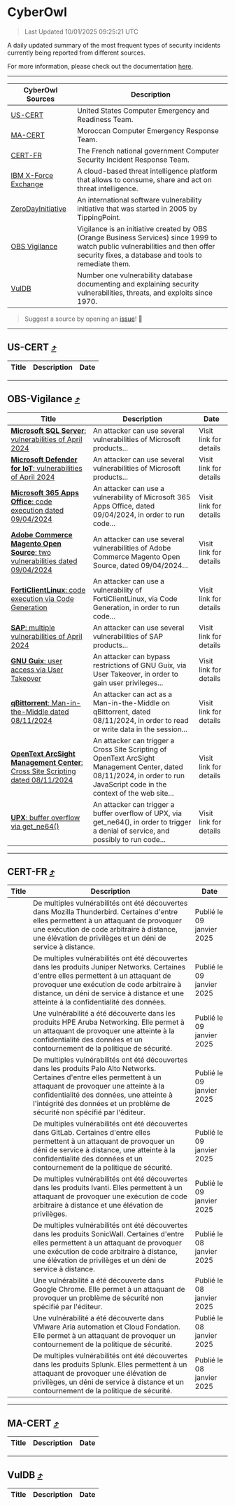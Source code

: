 
 <div id='top'></div>

# CyberOwl

 > Last Updated 10/01/2025 09:25:21 UTC
 
 A daily updated summary of the most frequent types of security incidents currently being reported from different sources.
 
 For more information, please check out the documentation [here](./docs/README.md).
 
 ---
 |CyberOwl Sources|Description|
 |---|---|
 |[US-CERT](#us-cert-arrow_heading_up)|United States Computer Emergency and Readiness Team.|
 |[MA-CERT](#ma-cert-arrow_heading_up)|Moroccan Computer Emergency Response Team.|
 |[CERT-FR](#cert-fr-arrow_heading_up)|The French national government Computer Security Incident Response Team.|
 |[IBM X-Force Exchange](#ibmcloud-arrow_heading_up)|A cloud-based threat intelligence platform that allows to consume, share and act on threat intelligence.|
 |[ZeroDayInitiative](#zerodayinitiative-arrow_heading_up)|An international software vulnerability initiative that was started in 2005 by TippingPoint.|
 |[OBS Vigilance](#obs-vigilance-arrow_heading_up)|Vigilance is an initiative created by OBS (Orange Business Services) since 1999 to watch public vulnerabilities and then offer security fixes, a database and tools to remediate them.|
 |[VulDB](#vuldb-arrow_heading_up)|Number one vulnerability database documenting and explaining security vulnerabilities, threats, and exploits since 1970.|
 
 > Suggest a source by opening an [issue](https://github.com/karimhabush/cyberowl/issues)! :raised_hands:
 ---

## US-CERT [:arrow_heading_up:](#cyberowl)

 |Title|Description|Date|
 |---|---|---|
 
 ---

## OBS-Vigilance [:arrow_heading_up:](#cyberowl)

 |Title|Description|Date|
 |---|---|---|
 |[<a href="https://vigilance.fr/vulnerability/Microsoft-SQL-Server-vulnerabilities-of-April-2024-44014" class="noirorange"><b>Microsoft SQL Server</b>: vulnerabilities of April 2024</a>](https://vigilance.fr/vulnerability/Microsoft-SQL-Server-vulnerabilities-of-April-2024-44014)|An attacker can use several vulnerabilities of Microsoft products...|Visit link for details|
 |[<a href="https://vigilance.fr/vulnerability/Microsoft-Defender-for-IoT-vulnerabilities-of-April-2024-44013" class="noirorange"><b>Microsoft Defender for IoT</b>: vulnerabilities of April 2024</a>](https://vigilance.fr/vulnerability/Microsoft-Defender-for-IoT-vulnerabilities-of-April-2024-44013)|An attacker can use several vulnerabilities of Microsoft products...|Visit link for details|
 |[<a href="https://vigilance.fr/vulnerability/Microsoft-365-Apps-Office-code-execution-dated-09-04-2024-44012" class="noirorange"><b>Microsoft 365 Apps  Office</b>: code execution dated 09/04/2024</a>](https://vigilance.fr/vulnerability/Microsoft-365-Apps-Office-code-execution-dated-09-04-2024-44012)|An attacker can use a vulnerability of Microsoft 365 Apps  Office, dated 09/04/2024, in order to run code...|Visit link for details|
 |[<a href="https://vigilance.fr/vulnerability/Adobe-Commerce-Magento-Open-Source-two-vulnerabilities-dated-09-04-2024-44008" class="noirorange"><b>Adobe Commerce  Magento Open Source</b>: two vulnerabilities dated 09/04/2024</a>](https://vigilance.fr/vulnerability/Adobe-Commerce-Magento-Open-Source-two-vulnerabilities-dated-09-04-2024-44008)|An attacker can use several vulnerabilities of Adobe Commerce  Magento Open Source, dated 09/04/2024...|Visit link for details|
 |[<a href="https://vigilance.fr/vulnerability/FortiClientLinux-code-execution-via-Code-Generation-44001" class="noirorange"><b>FortiClientLinux</b>: code execution via Code Generation</a>](https://vigilance.fr/vulnerability/FortiClientLinux-code-execution-via-Code-Generation-44001)|An attacker can use a vulnerability of FortiClientLinux, via Code Generation, in order to run code...|Visit link for details|
 |[<a href="https://vigilance.fr/vulnerability/SAP-multiple-vulnerabilities-of-April-2024-43996" class="noirorange"><b>SAP</b>: multiple vulnerabilities of April 2024</a>](https://vigilance.fr/vulnerability/SAP-multiple-vulnerabilities-of-April-2024-43996)|An attacker can use several vulnerabilities of SAP products...|Visit link for details|
 |[<a href="https://vigilance.fr/vulnerability/GNU-Guix-user-access-via-User-Takeover-45567" class="noirorange"><b>GNU Guix</b>: user access via User Takeover</a>](https://vigilance.fr/vulnerability/GNU-Guix-user-access-via-User-Takeover-45567)|An attacker can bypass restrictions of GNU Guix, via User Takeover, in order to gain user privileges...|Visit link for details|
 |[<a href="https://vigilance.fr/vulnerability/qBittorrent-Man-in-the-Middle-dated-08-11-2024-45566" class="noirorange"><b>qBittorrent</b>: Man-in-the-Middle dated 08/11/2024</a>](https://vigilance.fr/vulnerability/qBittorrent-Man-in-the-Middle-dated-08-11-2024-45566)|An attacker can act as a Man-in-the-Middle on qBittorrent, dated 08/11/2024, in order to read or write data in the session...|Visit link for details|
 |[<a href="https://vigilance.fr/vulnerability/OpenText-ArcSight-Management-Center-Cross-Site-Scripting-dated-08-11-2024-45565" class="noirorange"><b>OpenText ArcSight Management Center</b>: Cross Site Scripting dated 08/11/2024</a>](https://vigilance.fr/vulnerability/OpenText-ArcSight-Management-Center-Cross-Site-Scripting-dated-08-11-2024-45565)|An attacker can trigger a Cross Site Scripting of OpenText ArcSight Management Center, dated 08/11/2024, in order to run JavaScript code in the context of the web site...|Visit link for details|
 |[<a href="https://vigilance.fr/vulnerability/UPX-buffer-overflow-via-get-ne64-43979" class="noirorange"><b>UPX</b>: buffer overflow via get_ne64()</a>](https://vigilance.fr/vulnerability/UPX-buffer-overflow-via-get-ne64-43979)|An attacker can trigger a buffer overflow of UPX, via get_ne64(), in order to trigger a denial of service, and possibly to run code...|Visit link for details|
 
 ---

## CERT-FR [:arrow_heading_up:](#cyberowl)

 |Title|Description|Date|
 |---|---|---|
 |[](https://www.cert.ssi.gouv.fr/avis/CERTFR-2025-AVI-0019/)|De multiples vulnérabilités ont été découvertes dans Mozilla Thunderbird. Certaines d'entre elles permettent à un attaquant de provoquer une exécution de code arbitraire à distance, une élévation de privilèges et un déni de service à distance.|Publié le 09 janvier 2025|
 |[](https://www.cert.ssi.gouv.fr/avis/CERTFR-2025-AVI-0018/)|De multiples vulnérabilités ont été découvertes dans les produits Juniper Networks. Certaines d'entre elles permettent à un attaquant de provoquer une exécution de code arbitraire à distance, un déni de service à distance et une atteinte à la confidentialité des données.|Publié le 09 janvier 2025|
 |[](https://www.cert.ssi.gouv.fr/avis/CERTFR-2025-AVI-0017/)|Une vulnérabilité a été découverte dans les produits HPE Aruba Networking. Elle permet à un attaquant de provoquer une atteinte à la confidentialité des données et un contournement de la politique de sécurité.|Publié le 09 janvier 2025|
 |[](https://www.cert.ssi.gouv.fr/avis/CERTFR-2025-AVI-0016/)|De multiples vulnérabilités ont été découvertes dans les produits Palo Alto Networks. Certaines d'entre elles permettent à un attaquant de provoquer une atteinte à la confidentialité des données, une atteinte à l'intégrité des données et un problème de sécurité non spécifié par l'éditeur.|Publié le 09 janvier 2025|
 |[](https://www.cert.ssi.gouv.fr/avis/CERTFR-2025-AVI-0015/)|De multiples vulnérabilités ont été découvertes dans GitLab. Certaines d'entre elles permettent à un attaquant de provoquer un déni de service à distance, une atteinte à la confidentialité des données et un contournement de la politique de sécurité.|Publié le 09 janvier 2025|
 |[](https://www.cert.ssi.gouv.fr/avis/CERTFR-2025-AVI-0014/)|De multiples vulnérabilités ont été découvertes dans les produits Ivanti. Elles permettent à un attaquant de provoquer une exécution de code arbitraire à distance et une élévation de privilèges.|Publié le 09 janvier 2025|
 |[](https://www.cert.ssi.gouv.fr/avis/CERTFR-2025-AVI-0013/)|De multiples vulnérabilités ont été découvertes dans les produits SonicWall. Certaines d'entre elles permettent à un attaquant de provoquer une exécution de code arbitraire à distance, une élévation de privilèges et un déni de service à distance.|Publié le 08 janvier 2025|
 |[](https://www.cert.ssi.gouv.fr/avis/CERTFR-2025-AVI-0012/)|Une vulnérabilité a été découverte dans Google Chrome. Elle permet à un attaquant de provoquer un problème de sécurité non spécifié par l'éditeur.|Publié le 08 janvier 2025|
 |[](https://www.cert.ssi.gouv.fr/avis/CERTFR-2025-AVI-0011/)|Une vulnérabilité a été découverte dans VMware Aria automation et Cloud Fondation. Elle permet à un attaquant de provoquer un contournement de la politique de sécurité.|Publié le 08 janvier 2025|
 |[](https://www.cert.ssi.gouv.fr/avis/CERTFR-2025-AVI-0010/)|De multiples vulnérabilités ont été découvertes dans les produits Splunk. Elles permettent à un attaquant de provoquer une élévation de privilèges, un déni de service à distance et un contournement de la politique de sécurité.|Publié le 08 janvier 2025|
 
 ---

## MA-CERT [:arrow_heading_up:](#cyberowl)

 |Title|Description|Date|
 |---|---|---|
 
 ---

## VulDB [:arrow_heading_up:](#cyberowl)

 |Title|Description|Date|
 |---|---|---|
 